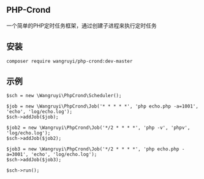 ## PHP-Crond

一个简单的PHP定时任务框架，通过创建子进程来执行定时任务

## 安装
    composer require wangruyi/php-crond:dev-master

## 示例
```
$sch = new \Wangruyi\PhpCrond\Scheduler();

$job = new \Wangruyi\PhpCrond\Job('* * * * *', 'php echo.php -a=1001', 'echo', 'log/echo.log');
$sch->addJob($job);

$job2 = new \Wangruyi\PhpCrond\Job('*/2 * * * *', 'php -v', 'phpv', 'log/echo.log');
$sch->addJob($job2);

$job3 = new \Wangruyi\PhpCrond\Job('*/2 * * * *', 'php echo.php -a=3001', 'echo', 'log/echo.log');
$sch->addJob($job3);

$sch->run();
```